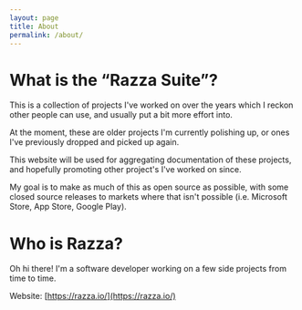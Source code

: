 ```yaml
---
layout: page
title: About
permalink: /about/
---
```


# What is the “Razza Suite”?

This is a collection of projects I've worked on over the years which I reckon other people can use, and usually put a bit more effort into.

At the moment, these are older projects I'm currently polishing up, or ones I've previously dropped and picked up again.

This website will be used for aggregating documentation of these projects, and hopefully promoting other project's I've worked on since.

My goal is to make as much of this as open source as possible, with some closed source releases to markets where that isn't possible (i.e. Microsoft Store, App Store, Google Play).

# Who is Razza?

Oh hi there! I'm a software developer working on a few side projects from time to time.

Website: [https://razza.io/](https://razza.io/)
